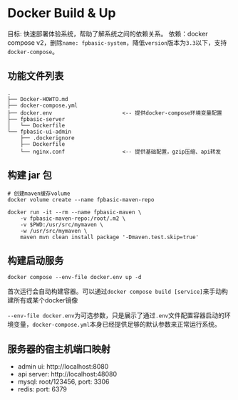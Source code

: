 # Docker Build & Up

目标: 快速部署体验系统，帮助了解系统之间的依赖关系。
依赖：docker compose v2，删除`name: fpbasic-system`，降低`version`版本为`3.3`以下，支持`docker-compose`。

## 功能文件列表

```text
.
├── Docker-HOWTO.md                 
├── docker-compose.yml              
├── docker.env                      <-- 提供docker-compose环境变量配置
├── fpbasic-server
│   └── Dockerfile
└── fpbasic-ui-admin
    ├── .dockerignore
    ├── Dockerfile
    └── nginx.conf                  <-- 提供基础配置，gzip压缩、api转发
```

## 构建 jar 包

```shell
# 创建maven缓存volume
docker volume create --name fpbasic-maven-repo

docker run -it --rm --name fpbasic-maven \
    -v fpbasic-maven-repo:/root/.m2 \
    -v $PWD:/usr/src/mymaven \
    -w /usr/src/mymaven \
    maven mvn clean install package '-Dmaven.test.skip=true'
```

## 构建启动服务

```shell
docker compose --env-file docker.env up -d
```

首次运行会自动构建容器。可以通过`docker compose build [service]`来手动构建所有或某个docker镜像

`--env-file docker.env`为可选参数，只是展示了通过`.env`文件配置容器启动的环境变量，`docker-compose.yml`本身已经提供足够的默认参数来正常运行系统。

## 服务器的宿主机端口映射

- admin ui: http://localhost:8080
- api server: http://localhost:48080
- mysql: root/123456, port: 3306
- redis: port: 6379
